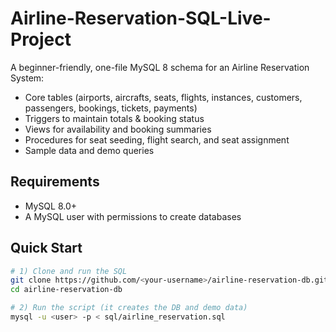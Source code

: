 # Airline-Reservation-SQL-Live-Project

A beginner-friendly, one-file MySQL 8 schema for an Airline Reservation System:
- Core tables (airports, aircrafts, seats, flights, instances, customers, passengers, bookings, tickets, payments)
- Triggers to maintain totals & booking status
- Views for availability and booking summaries
- Procedures for seat seeding, flight search, and seat assignment
- Sample data and demo queries

## Requirements
- MySQL 8.0+
- A MySQL user with permissions to create databases

## Quick Start

```bash
# 1) Clone and run the SQL
git clone https://github.com/<your-username>/airline-reservation-db.git
cd airline-reservation-db

# 2) Run the script (it creates the DB and demo data)
mysql -u <user> -p < sql/airline_reservation.sql
